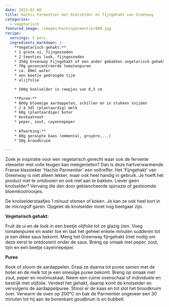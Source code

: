 ```yaml
---
date: 2023-01-08
title: Hachis Parmentier met knolselder en fijngehakt van Greenway
categories:
  - vegetarisch
featured_image: /images/hachisparmentier800.jpg
recipe:
  servings: 5 pers.
  ingredients_markdown: |-
    **Vegetarisch gehakt:**
    * 1 grote ui, fijngesneden
    * 2 teentjes look, fijngesneden
    * 350g Greenway Fijngehakt of een ander gebakken vegetarisch gehakt
    * 70g geconcentreerde tomatenpuree
    * ca. 80ml water
    * een beetje gedroogde tijm
    * olijfolie

    * 500g knolselder in reepjes van 0,5 cm

    **Puree:**
    * 8OOg bloemige aardappelen, schillen en in stukken snijden
    * 2 à 3dl (plantaardig) melk
    * 60g (plantaardige) boter
    * muskaatnoot
    * peper, zout, cayennepeper
    
    * Afwerking:**    * 80g geraspte kaas (emmental, gruyère,...)
    * 50g broodkruim

---
```

Zoek je inspiratie voor een vegetarisch gerecht waar ook de fervente vleeseter met volle teugen kan meegenieten? Dan is deze hartverwarmende Franse klassieker 'Hachis Parmentier' een voltreffer. Het 'Fijngehakt' van Greenway is niet alleen lekker, maar ook heel handig in gebruik.
Je hoeft het product niet te ontdooien en ook niet aan te bakken.
Liever geen knolselder? Vervang die dan door geblancheerde spinazie of gestoomde bloemkoolroosjes.

<!--more-->

De knolselderstaafjes 1 minuut stomen of koken. Je kan ze ook heel kort in de microgolf garen.
Opgelet de knolselder moet nog beetgaar zijn.

**Vegetarisch gehakt:**

Fruit de ui en de look in een beetje olijfolie tot ze glazig zien. Voeg tomatenpuree en water toe en laat het geheel enkele minuten sudderen tot je een dikke saus bekomt.
Meng het Greenway fijngehakt (niet nodig om deze eerst te ontdooien) onder de saus.
Breng op smaak met peper, zout, tijm en een beetje cayennepeper.

**Puree**

Kook of stoom de aardappelen.
Draai ze daarna tot puree samen met de boter en de melk tot je een smeuïge puree bekomt. Breng op smaak met zout, peper en nootmuskaat.
Neem een ruime ovenschaal of individuele en bestrijk met olijfolie.
Verdeel het gehakt, daarop komt de knolselder en vervolgens de aardappelpuree.
Strooi er de kaas en tot slot het broodkruim over.
Verwarm de oven op 200°C en bak de Parmentier ongeveer een 30 minuten tot hij aan de bovenkant goudbruin is en bubbelt.


